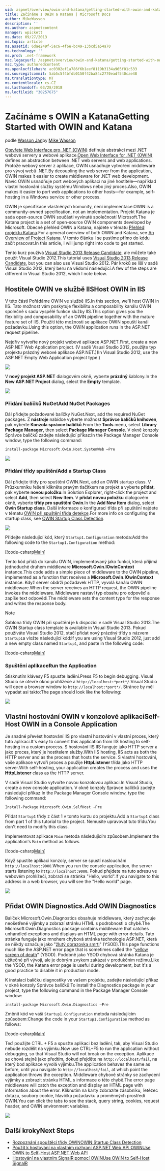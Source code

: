 ```yaml
---
uid: aspnet/overview/owin-and-katana/getting-started-with-owin-and-katana
title: Začínáme s OWIN a Katana | Microsoft Docs
author: MikeWasson
description: ''
ms.author: aspnetcontent
manager: wpickett
ms.date: 09/27/2013
ms.topic: article
ms.assetid: 6dae249f-5ac6-4f6e-bc49-13bcd5a54a70
ms.technology: ''
ms.prod: .net-framework
msc.legacyurl: /aspnet/overview/owin-and-katana/getting-started-with-owin-and-katana
msc.type: authoredcontent
ms.openlocfilehash: ac0302ef1a786f6b1eef8119b3134a965f01c533
ms.sourcegitcommit: 5ab5c5f4bfdb0150f42ba84c2770eadf540cae48
ms.translationtype: MT
ms.contentlocale: cs-CZ
ms.lasthandoff: 03/28/2018
ms.locfileid: "30257675"
---
```

<a name="getting-started-with-owin-and-katana"></a><span data-ttu-id="df71b-102">Začínáme s OWIN a Katana</span><span class="sxs-lookup"><span data-stu-id="df71b-102">Getting Started with OWIN and Katana</span></span>
====================
<span data-ttu-id="df71b-103">podle [Wasson Jan](https://github.com/MikeWasson)</span><span class="sxs-lookup"><span data-stu-id="df71b-103">by [Mike Wasson](https://github.com/MikeWasson)</span></span>

<span data-ttu-id="df71b-104">[Otevřete Web Interface pro .NET (OWIN)](http://owin.org/) definuje abstrakci mezi .NET webové servery a webové aplikace.</span><span class="sxs-lookup"><span data-stu-id="df71b-104">[Open Web Interface for .NET (OWIN)](http://owin.org/) defines an abstraction between .NET web servers and web applications.</span></span> <span data-ttu-id="df71b-105">Protože webový server z aplikace, OWIN usnadňuje vytvoření middleware pro vývoj webů .NET.</span><span class="sxs-lookup"><span data-stu-id="df71b-105">By decoupling the web server from the application, OWIN makes it easier to create middleware for .NET web development.</span></span> <span data-ttu-id="df71b-106">Navíc OWIN usnadňuje port webových aplikací na jiné hostitele&#8212;například vlastní hostování služby systému Windows nebo jiný proces.</span><span class="sxs-lookup"><span data-stu-id="df71b-106">Also, OWIN makes it easier to port web applications to other hosts&#8212;for example, self-hosting in a Windows service or other process.</span></span>

<span data-ttu-id="df71b-107">OWIN je specifikace vlastněných komunity, není implementace.</span><span class="sxs-lookup"><span data-stu-id="df71b-107">OWIN is a community-owned specification, not an implementation.</span></span> <span data-ttu-id="df71b-108">Projekt Katana je sada open-source OWIN součásti vyvinuté společností Microsoft.</span><span class="sxs-lookup"><span data-stu-id="df71b-108">The Katana project is a set of open-source OWIN components developed by Microsoft.</span></span> <span data-ttu-id="df71b-109">Obecné přehled OWIN a Katana, najdete v tématu [Přehled projektu Katana](an-overview-of-project-katana.md).</span><span class="sxs-lookup"><span data-stu-id="df71b-109">For a general overview of both OWIN and Katana, see [An Overview of Project Katana](an-overview-of-project-katana.md).</span></span> <span data-ttu-id="df71b-110">V tomto článku I se pustíme přímo do kódu začít pracovat.</span><span class="sxs-lookup"><span data-stu-id="df71b-110">In this article, I will jump right into code to get started.</span></span>

<span data-ttu-id="df71b-111">Tento kurz používá [Visual Studio 2013 Release Candidate](https://go.microsoft.com/fwlink/?LinkId=306566), ale můžete také použít Visual Studio 2012.</span><span class="sxs-lookup"><span data-stu-id="df71b-111">This tutorial uses [Visual Studio 2013 Release Candidate](https://go.microsoft.com/fwlink/?LinkId=306566), but you can also use Visual Studio 2012.</span></span> <span data-ttu-id="df71b-112">Pár kroků se liší v sadě Visual Studio 2012, který beru na vědomí následující.</span><span class="sxs-lookup"><span data-stu-id="df71b-112">A few of the steps are different in Visual Studio 2012, which I note below.</span></span>

## <a name="host-owin-in-iis"></a><span data-ttu-id="df71b-113">Hostitele OWIN ve službě IIS</span><span class="sxs-lookup"><span data-stu-id="df71b-113">Host OWIN in IIS</span></span>

<span data-ttu-id="df71b-114">V této části Pořádáme OWIN ve službě IIS.</span><span class="sxs-lookup"><span data-stu-id="df71b-114">In this section, we'll host OWIN in IIS.</span></span> <span data-ttu-id="df71b-115">Tato možnost vám poskytuje flexibilitu a composability kanálu OWIN společně s sadu vyspělé funkce služby IIS.</span><span class="sxs-lookup"><span data-stu-id="df71b-115">This option gives you the flexibility and composability of an OWIN pipeline together with the mature feature set of IIS.</span></span> <span data-ttu-id="df71b-116">Použití této možnosti se aplikace OWIN spouští kanál požadavku.</span><span class="sxs-lookup"><span data-stu-id="df71b-116">Using this option, the OWIN application runs in the ASP.NET request pipeline.</span></span>

<span data-ttu-id="df71b-117">Nejdřív vytvořte nový projekt webové aplikace ASP.NET.</span><span class="sxs-lookup"><span data-stu-id="df71b-117">First, create a new ASP.NET Web Application project.</span></span> <span data-ttu-id="df71b-118">(V sadě Visual Studio 2012, použijte typ projektu prázdný webové aplikace ASP.NET.)</span><span class="sxs-lookup"><span data-stu-id="df71b-118">(In Visual Studio 2012, use the ASP.NET Empty Web Application project type.)</span></span>

![](getting-started-with-owin-and-katana/_static/image1.png)

<span data-ttu-id="df71b-119">V **nový projekt ASP.NET** dialogovém okně, vyberte **prázdný** šablony.</span><span class="sxs-lookup"><span data-stu-id="df71b-119">In the **New ASP.NET Project** dialog, select the **Empty** template.</span></span>

![](getting-started-with-owin-and-katana/_static/image2.png)

### <a name="add-nuget-packages"></a><span data-ttu-id="df71b-120">Přidání balíčků NuGet</span><span class="sxs-lookup"><span data-stu-id="df71b-120">Add NuGet Packages</span></span>

<span data-ttu-id="df71b-121">Dál přidejte požadované balíčky NuGet.</span><span class="sxs-lookup"><span data-stu-id="df71b-121">Next, add the required NuGet packages.</span></span> <span data-ttu-id="df71b-122">Z **nástroje** nabídce vyberte možnost **Správce balíčků knihoven**, pak vyberte **Konzola správce balíčků**.</span><span class="sxs-lookup"><span data-stu-id="df71b-122">From the **Tools** menu, select **Library Package Manager**, then select **Package Manager Console**.</span></span> <span data-ttu-id="df71b-123">V okně konzoly Správce balíčků zadejte následující příkaz:</span><span class="sxs-lookup"><span data-stu-id="df71b-123">In the Package Manager Console window, type the following command:</span></span>

`install-package Microsoft.Owin.Host.SystemWeb –Pre`

![](getting-started-with-owin-and-katana/_static/image3.png)

### <a name="add-a-startup-class"></a><span data-ttu-id="df71b-124">Přidání třídy spuštění</span><span class="sxs-lookup"><span data-stu-id="df71b-124">Add a Startup Class</span></span>

<span data-ttu-id="df71b-125">Dál přidejte třídy pro spuštění OWIN.</span><span class="sxs-lookup"><span data-stu-id="df71b-125">Next, add an OWIN startup class.</span></span> <span data-ttu-id="df71b-126">V Průzkumníku řešení klikněte pravým tlačítkem na projekt a vyberte **přidat**, pak vyberte **novou položku**.</span><span class="sxs-lookup"><span data-stu-id="df71b-126">In Solution Explorer, right-click the project and select **Add**, then select **New Item**.</span></span> <span data-ttu-id="df71b-127">V **přidat novou položku** dialogovém okně, vyberte **třídy pro spuštění Owin**.</span><span class="sxs-lookup"><span data-stu-id="df71b-127">In the **Add New Item** dialog, select **Owin Startup class**.</span></span> <span data-ttu-id="df71b-128">Další informace o konfiguraci třída při spuštění najdete v tématu [OWIN při spuštění třída detekce](owin-startup-class-detection.md).</span><span class="sxs-lookup"><span data-stu-id="df71b-128">For more info on configuring the startup class, see [OWIN Startup Class Detection](owin-startup-class-detection.md).</span></span>

![](getting-started-with-owin-and-katana/_static/image4.png)

<span data-ttu-id="df71b-129">Přidejte následující kód, který `Startup1.Configuration` metoda:</span><span class="sxs-lookup"><span data-stu-id="df71b-129">Add the following code to the `Startup1.Configuration` method:</span></span>

[!code-csharp[Main](getting-started-with-owin-and-katana/samples/sample1.cs?highlight=3)]

<span data-ttu-id="df71b-130">Tento kód přidá do kanálu OWIN, implementovaný jako funkci, která přijímá jednoduché druhem middleware **Microsoft.Owin.IOwinContext** instance.</span><span class="sxs-lookup"><span data-stu-id="df71b-130">This code adds a simple piece of middleware to the OWIN pipeline, implemented as a function that receives a **Microsoft.Owin.IOwinContext** instance.</span></span> <span data-ttu-id="df71b-131">Když server obdrží požadavek HTTP, vyvolá kanálu OWIN middleware.</span><span class="sxs-lookup"><span data-stu-id="df71b-131">When the server receives an HTTP request, the OWIN pipeline invokes the middleware.</span></span> <span data-ttu-id="df71b-132">Middleware nastaví typ obsahu pro odpověď a zapíše text odpovědi.</span><span class="sxs-lookup"><span data-stu-id="df71b-132">The middleware sets the content type for the response and writes the response body.</span></span>

> [!NOTE]
> <span data-ttu-id="df71b-133">Šablona třídy OWIN při spuštění je k dispozici v sadě Visual Studio 2013.</span><span class="sxs-lookup"><span data-stu-id="df71b-133">The OWIN Startup class template is available in Visual Studio 2013.</span></span> <span data-ttu-id="df71b-134">Pokud používáte Visual Studio 2012, stačí přidat nový prázdný třídy s názvem `Startup1`a vložte následující kód:</span><span class="sxs-lookup"><span data-stu-id="df71b-134">If you are using Visual Studio 2012, just add a new empty class named `Startup1`, and paste in the following code:</span></span>


[!code-csharp[Main](getting-started-with-owin-and-katana/samples/sample2.cs)]

### <a name="run-the-application"></a><span data-ttu-id="df71b-135">Spuštění aplikace</span><span class="sxs-lookup"><span data-stu-id="df71b-135">Run the Application</span></span>

<span data-ttu-id="df71b-136">Stisknutím klávesy F5 spusťte ladění.</span><span class="sxs-lookup"><span data-stu-id="df71b-136">Press F5 to begin debugging.</span></span> <span data-ttu-id="df71b-137">Visual Studio se otevře okno prohlížeče a `http://localhost:*port*/`.</span><span class="sxs-lookup"><span data-stu-id="df71b-137">Visual Studio will open a browser window to `http://localhost:*port*/`.</span></span> <span data-ttu-id="df71b-138">Stránce by měl vypadat asi takto:</span><span class="sxs-lookup"><span data-stu-id="df71b-138">The page should look like the following:</span></span>

![](getting-started-with-owin-and-katana/_static/image5.png)

## <a name="self-host-owin-in-a-console-application"></a><span data-ttu-id="df71b-139">Vlastní hostování OWIN v konzolové aplikaci</span><span class="sxs-lookup"><span data-stu-id="df71b-139">Self-Host OWIN in a Console Application</span></span>

<span data-ttu-id="df71b-140">Je snadné převést hostování IIS pro vlastní hostování v vlastní proces, který tuto aplikaci.</span><span class="sxs-lookup"><span data-stu-id="df71b-140">It's easy to convert this application from IIS hosting to self-hosting in a custom process.</span></span> <span data-ttu-id="df71b-141">S hostování IIS IIS funguje jako HTTP server a jako proces, který je hostitelem služby.</span><span class="sxs-lookup"><span data-stu-id="df71b-141">With IIS hosting, IIS acts as both the HTTP server and as the process that hosts the service.</span></span> <span data-ttu-id="df71b-142">S vlastní hostování, vaše aplikace vytvoří proces a použije **HttpListener** třída jako HTTP server.</span><span class="sxs-lookup"><span data-stu-id="df71b-142">With self-hosting, your application creates the process and uses the **HttpListener** class as the HTTP server.</span></span>

<span data-ttu-id="df71b-143">V sadě Visual Studio vytvořte novou konzolovou aplikaci.</span><span class="sxs-lookup"><span data-stu-id="df71b-143">In Visual Studio, create a new console application.</span></span> <span data-ttu-id="df71b-144">V okně konzoly Správce balíčků zadejte následující příkaz:</span><span class="sxs-lookup"><span data-stu-id="df71b-144">In the Package Manager Console window, type the following command:</span></span>

`Install-Package Microsoft.Owin.SelfHost -Pre`

<span data-ttu-id="df71b-145">Přidat `Startup1` třídy z část 1 v tomto kurzu do projektu.</span><span class="sxs-lookup"><span data-stu-id="df71b-145">Add a `Startup1` class from part 1 of this tutorial to the project.</span></span> <span data-ttu-id="df71b-146">Nemusíte upravovat tuto třídu.</span><span class="sxs-lookup"><span data-stu-id="df71b-146">You don't need to modify this class.</span></span>

<span data-ttu-id="df71b-147">Implementovat aplikace `Main` metoda následujícím způsobem.</span><span class="sxs-lookup"><span data-stu-id="df71b-147">Implement the application's `Main` method as follows.</span></span>

[!code-csharp[Main](getting-started-with-owin-and-katana/samples/sample3.cs)]

<span data-ttu-id="df71b-148">Když spustíte aplikaci konzoly, server se spustí naslouchání `http://localhost:9000`.</span><span class="sxs-lookup"><span data-stu-id="df71b-148">When you run the console application, the server starts listening to `http://localhost:9000`.</span></span> <span data-ttu-id="df71b-149">Pokud přejdete na tuto adresu ve webovém prohlížeči, zobrazí se stránka "Hello, world".</span><span class="sxs-lookup"><span data-stu-id="df71b-149">If you navigate to this address in a web browser, you will see the "Hello world" page.</span></span>

![](getting-started-with-owin-and-katana/_static/image6.png)

## <a name="add-owin-diagnostics"></a><span data-ttu-id="df71b-150">Přidat OWIN Diagnostics.</span><span class="sxs-lookup"><span data-stu-id="df71b-150">Add OWIN Diagnostics</span></span>

<span data-ttu-id="df71b-151">Balíček Microsoft.Owin.Diagnostics obsahuje middleware, který zachycuje neošetřené výjimky a zobrazí stránku HTML s podrobnosti o chybě.</span><span class="sxs-lookup"><span data-stu-id="df71b-151">The Microsoft.Owin.Diagnostics package contains middleware that catches unhandled exceptions and displays an HTML page with error details.</span></span> <span data-ttu-id="df71b-152">Tato stránka funguje jako mnohem chybová stránka technologie ASP.NET, která se někdy označuje jako "[žlutý obrazovka smrti](http://en.wikipedia.org/wiki/Yellow_Screen_of_Death#Yellow)" (YSOD).</span><span class="sxs-lookup"><span data-stu-id="df71b-152">This page functions much like the ASP.NET error page that is sometimes called the "[yellow screen of death](http://en.wikipedia.org/wiki/Yellow_Screen_of_Death#Yellow)" (YSOD).</span></span> <span data-ttu-id="df71b-153">Podobně jako YSOD chybová stránka Katana je užitečné při vývoji, ale je dobrým zvykem zakázat v produkčním režimu.</span><span class="sxs-lookup"><span data-stu-id="df71b-153">Like the YSOD, the Katana error page is useful during development, but it's a good practice to disable it in production mode.</span></span>

<span data-ttu-id="df71b-154">K instalaci balíčku diagnostiky ve vašem projektu, zadejte následující příkaz v okně konzoly Správce balíčků:</span><span class="sxs-lookup"><span data-stu-id="df71b-154">To install the Diagnostics package in your project, type the following command in the Package Manager Console window:</span></span>

`install-package Microsoft.Owin.Diagnostics –Pre`

<span data-ttu-id="df71b-155">Změnit kód ve vaší `Startup1.Configuration` metoda následujícím způsobem:</span><span class="sxs-lookup"><span data-stu-id="df71b-155">Change the code in your `Startup1.Configuration` method as follows:</span></span>

[!code-csharp[Main](getting-started-with-owin-and-katana/samples/sample4.cs?highlight=4,9-12)]

<span data-ttu-id="df71b-156">Teď použijte CTRL + F5 a spusťte aplikaci bez ladění, tak, aby Visual Studio nebude rozdělit na výjimku.</span><span class="sxs-lookup"><span data-stu-id="df71b-156">Now use CTRL+F5 to run the application without debugging, so that Visual Studio will not break on the exception.</span></span> <span data-ttu-id="df71b-157">Aplikace se chová stejně jako předtím, dokud přejděte na `http://localhost/fail`, na který bod aplikace vyvolá výjimku.</span><span class="sxs-lookup"><span data-stu-id="df71b-157">The application behaves the same as before, until you navigate to `http://localhost/fail`, at which point the application throws the exception.</span></span> <span data-ttu-id="df71b-158">Middleware chybové stránky se zachycení výjimky a zobrazit stránku HTML s informace o této chybě.</span><span class="sxs-lookup"><span data-stu-id="df71b-158">The error page middleware will catch the exception and display an HTML page with information about the error.</span></span> <span data-ttu-id="df71b-159">Kliknutím na karty zobrazíte zásobníku, řetězec dotazu, soubory cookie, hlavička požadavku a proměnných prostředí OWIN.</span><span class="sxs-lookup"><span data-stu-id="df71b-159">You can click the tabs to see the stack, query string, cookies, request header, and OWIN environment variables.</span></span>

![](getting-started-with-owin-and-katana/_static/image7.png)

## <a name="next-steps"></a><span data-ttu-id="df71b-160">Další kroky</span><span class="sxs-lookup"><span data-stu-id="df71b-160">Next Steps</span></span>

- [<span data-ttu-id="df71b-161">Rozpoznání spouštěcí třídy OWIN</span><span class="sxs-lookup"><span data-stu-id="df71b-161">OWIN Startup Class Detection</span></span>](owin-startup-class-detection.md)
- [<span data-ttu-id="df71b-162">Použít k hostování na vlastním rozhraní ASP.NET Web API OWIN</span><span class="sxs-lookup"><span data-stu-id="df71b-162">Use OWIN to Self-Host ASP.NET Web API</span></span>](../../../web-api/overview/hosting-aspnet-web-api/use-owin-to-self-host-web-api.md)
- [<span data-ttu-id="df71b-163">Hostování na vlastním SignalR pomocí OWIN</span><span class="sxs-lookup"><span data-stu-id="df71b-163">Use OWIN to Self-Host SignalR</span></span>](../../../signalr/overview/deployment/tutorial-signalr-self-host.md)

